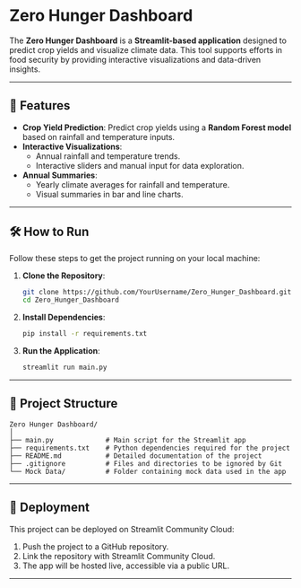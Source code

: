 # Zero Hunger Dashboard

The **Zero Hunger Dashboard** is a **Streamlit-based application** designed to predict crop yields and visualize climate data. This tool supports efforts in food security by providing interactive visualizations and data-driven insights.

---

## 🌟 Features
- **Crop Yield Prediction**: Predict crop yields using a **Random Forest model** based on rainfall and temperature inputs.
- **Interactive Visualizations**: 
  - Annual rainfall and temperature trends.
  - Interactive sliders and manual input for data exploration.
- **Annual Summaries**:
  - Yearly climate averages for rainfall and temperature.
  - Visual summaries in bar and line charts.

---

## 🛠️ How to Run
Follow these steps to get the project running on your local machine:

1. **Clone the Repository**:
   ```bash
   git clone https://github.com/YourUsername/Zero_Hunger_Dashboard.git
   cd Zero_Hunger_Dashboard

2. **Install Dependencies**:
   ```bash
   pip install -r requirements.txt

3. **Run the Application**:
   ```bash
   streamlit run main.py

---

## 📂 Project Structure

```plaintext
Zero Hunger Dashboard/
│
├── main.py             # Main script for the Streamlit app
├── requirements.txt    # Python dependencies required for the project
├── README.md           # Detailed documentation of the project
├── .gitignore          # Files and directories to be ignored by Git
└── Mock Data/          # Folder containing mock data used in the app
```

---

## 🚀 Deployment

This project can be deployed on Streamlit Community Cloud:

1. Push the project to a GitHub repository. 
2. Link the repository with Streamlit Community Cloud. 
3. The app will be hosted live, accessible via a public URL.

---